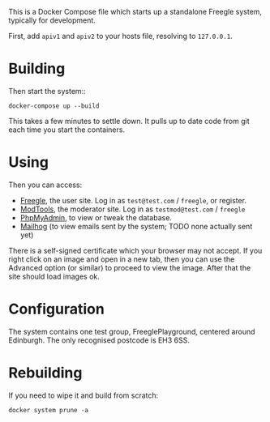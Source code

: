 This is a Docker Compose file which starts up a standalone Freegle system, typically for development.

First, add `apiv1` and `apiv2` to your hosts file, resolving to `127.0.0.1`.

# Building

Then start the system::

`docker-compose up --build`

This takes a few minutes to settle down.  It pulls up to date code from git each time you start the containers.

# Using

Then you can access:
* [Freegle](http://freegle.localhost), the user site.  Log in as `test@test.com` / `freegle`, or register.
* [ModTools](http://modtools.localhost), the moderator site.  Log in as `testmod@test.com` / `freegle`
* [PhpMyAdmin](http://phpmyadmin.localhost), to view or tweak the database.
* [Mailhog](http://mailhog.localhost) (to view emails sent by the system; TODO none actually sent yet)

There is a self-signed certificate which your browser may not accept.  If you right click on an image and open in a new tab, then you can use the Advanced option (or similar) to proceed to view the image.  After that the site should load images ok.

# Configuration

The system contains one test group, FreeglePlayground, centered around Edinburgh.  The only recognised postcode is EH3 6SS.

# Rebuilding

If you need to wipe it and build from scratch:

`docker system prune -a`